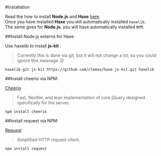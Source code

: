 #Installation

Read the how to install **Node.js** and **Haxe** [here](../haxenode/download.md).  
Once you have installed **Haxe** you will automatically installed `haxelib`.  
The same goes for **Node.js**, you will have automatically installed `NPM`.



##Install Node.js externs for Haxe

Use haxelib to install **js-kit** :

> Currently this is done via git, but it will not change a lot, so you could ignore this message :D

```
haxelib git js-kit https://github.com/clemos/haxe-js-kit.git haxelib
```


##Install cheerio via NPM:

[Cheerio](http://cheeriojs.github.io/cheerio/) 

> Fast, flexible, and lean implementation of core jQuery designed specifically for the server.

```
npm install cheerio
```


##Install request via NPM:

[Request](https://github.com/request/request) 

> Simplified HTTP request client.

```
npm install request
```






